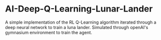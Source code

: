 # AI-Deep-Q-Learning-Lunar-Lander
A simple implementation of the RL Q-Learning algorithm iterated through a deep neural network to train a luna lander. Simulated through openAI's gymnasium environment to train the agent.
